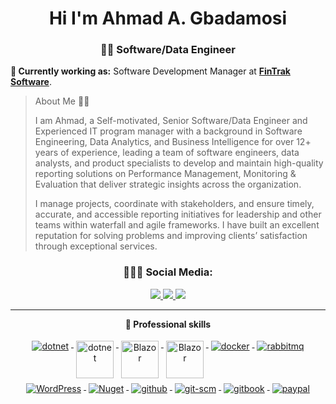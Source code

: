 <h1 align="center"> Hi  I'm Ahmad A. Gbadamosi</h1>
<h3 align="center"> 👨‍💻 Software/Data Engineer</h3>

**💼 Currently working as:** Software Development Manager at <a href="https://sysbeams.com/](https://www.fintraksoftware.com/" target="_blank"><b>FinTrak Software</b></a>.

> About Me 👨‍💼
> 
> I am Ahmad, a Self-motivated, Senior Software/Data Engineer and Experienced IT program manager with a background in Software Engineering, Data Analytics, and Business Intelligence for over 12+ years of experience, leading a team of software engineers, data analysts, and product specialists to develop and maintain high-quality reporting solutions on Performance Management, Monitoring & Evaluation that deliver strategic insights across the organization.  
>
> I manage projects, coordinate with stakeholders, and ensure timely, accurate, and accessible reporting initiatives for leadership and other teams within waterfall and agile frameworks. I have built an excellent reputation for solving problems and improving clients’ satisfaction through exceptional services.
>
<h3 align="center"> 👨🏻‍💻 Social Media: </h4>
<p align="center"> 
 <a href="https://github.com/bigbadmos" alt="bigbadmos">
   <img src="https://img.shields.io/badge/-@AhmadA.Gbadamosi-%23181717?style=flat-square&logo=github" />
 </a>
 <a href="www.linkedin.com/in/ahma d- gbadamosi-78a27b41 " alt="bigbadmos's linkedin">
   <img src="https://img.shields.io/badge/-@AhmadA.Gbadamosi-blue?style=flat-square&logo=Linkedin&logoColor=white&link=https://www.linkedin.com/in/yusuff-ahmad-o-a27233238/" />
 </a>
 <a>
   <img src="https://komarev.com/ghpvc/?username=SalamBhai&color=ff69b4&style=flat-square" />
 </a>
</p>

<hr />


<p align="center"> 
 <strong>
 🧰 Professional skills
  </strong>
</p>

<p align="center">
  <a href="https://dotnet.microsoft.com/">
    <img src="https://www.vectorlogo.zone/logos/dotnet/dotnet-ar21.svg" alt="dotnet" style="vertical-align:top; margin:4px;">
  </a>
  <a href="https://dotnet.microsoft.com/">
    <img src="https://upload.wikimedia.org/wikipedia/commons/e/ee/.NET_Core_Logo.svg" height="60px" alt="dotnet" style="vertical-align:top; margin:4px;">
  </a>
  <a href="https://dotnet.microsoft.com/apps/aspnet/web-apps/blazor">
    <img src="https://upload.wikimedia.org/wikipedia/commons/d/d0/Blazor.png" alt="Blazor" height="60px" style="vertical-align:top; margin:4px">
  </a>
   <a href="https://dotnet.microsoft.com/apps/aspnet/web-apps/blazor">
    <img src="https://www.vectorlogo.zone/logos/microsoft_azure/microsoft_azure-ar21.svg" alt="Blazor" height="60px" style="vertical-align:top; margin:4px">
  </a>
 
  <a href="https://hub.docker.com/">
    <img src="https://www.vectorlogo.zone/logos/docker/docker-ar21.svg" alt="docker" style="vertical-align:top; margin:4px">
  </a>
   <a href="https://www.rabbitmq.com">
    <img src="https://www.vectorlogo.zone/logos/rabbitmq/rabbitmq-ar21.svg" alt="rabbitmq" style="vertical-align:top; margin:4px">
  </a>
   <a href="https://wordpress.com">
    <img src="https://www.vectorlogo.zone/logos/wordpress/wordpress-ar21.svg" alt="WordPress" style="vertical-align:top; margin:4px">
  </a>
   <a href="https://www.nuget.org">
    <img src="https://www.vectorlogo.zone/logos/nuget/nuget-ar21.svg" alt="Nuget" style="vertical-align:top; margin:4px">
  </a>
  <a href="https://www.github.com">
    <img src="https://www.vectorlogo.zone/logos/github/github-ar21.svg" alt="github" style="vertical-align:top; margin:4px">
  </a>
  <a href="https://www.git.com">
    <img src="https://www.vectorlogo.zone/logos/git-scm/git-scm-ar21.svg" alt="git-scm" style="vertical-align:top; margin:4px">
  </a>
   <a href="https://www.gitbook.com">
    <img src="https://www.vectorlogo.zone/logos/gitbook/gitbook-ar21.svg" alt="gitbook" style="vertical-align:top; margin:4px">
  </a>
   <a href="https://www.gitbook.com">
    <img src="https://www.vectorlogo.zone/logos/paypal/paypal-ar21.svg" alt="paypal" style="vertical-align:top; margin:4px">
  </a>
</p>
</p>
